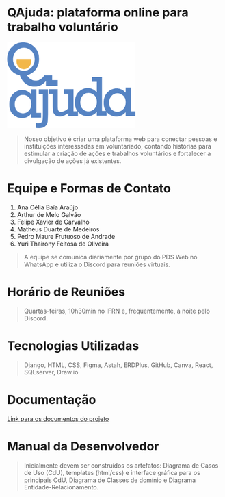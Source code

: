 # QAjuda: plataforma online para trabalho voluntário

<img src="logoqajuda.png" width="300" height="200" />

>Nosso objetivo é criar uma plataforma web para conectar pessoas e instituições interessadas em voluntariado, contando histórias para estimular a criação de ações e trabalhos voluntários e fortalecer a divulgação de ações já existentes.

# Equipe e Formas de Contato

1. Ana Célia Baía Araújo
2. Arthur de Melo Galvão
3. Felipe Xavier de Carvalho
4. Matheus Duarte de Medeiros
5. Pedro Maure Frutuoso de Andrade
6. Yuri Thairony Feitosa de Oliveira

>A equipe se comunica diariamente por grupo do PDS Web no WhatsApp e utiliza o Discord para reuniões virtuais.

# Horário de Reuniões

>Quartas-feiras, 10h30min no IFRN e, frequentemente, à noite pelo Discord.

# Tecnologias Utilizadas

>Django, HTML, CSS, Figma, Astah, ERDPlus, GitHub, Canva, React, SQLserver, Draw.io

# Documentação

[Link para os documentos do projeto](doc/documentacao.md)

# Manual da Desenvolvedor

>Inicialmente devem ser construídos os artefatos: Diagrama de Casos de Uso (CdU), templates (html/css) e interface gráfica para os principais CdU, Diagrama de Classes de domínio e Diagrama Entidade-Relacionamento.
